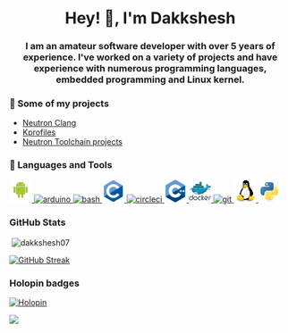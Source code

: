 <h1 align="center">Hey! 👋, I'm Dakkshesh</h1>
<h3 align="center">I am an amateur software developer with over 5 years of experience. I've worked on a variety of projects and have experience with numerous programming languages, embedded programming and Linux kernel.</h3>

### 🔭 Some of my projects
- [Neutron Clang](https://github.com/Neutron-Toolchains/clang-build)
- [Kprofiles](https://github.com/dakkshesh07/Kprofiles)
- [Neutron Toolchain projects](https://github.com/Neutron-Toolchains)

### 🔧 Languages and Tools
<p align="left"> <a href="https://developer.android.com" target="_blank" rel="noreferrer"> <img src="https://raw.githubusercontent.com/devicons/devicon/master/icons/android/android-original-wordmark.svg" alt="android" width="40" height="40"/> </a> <a href="https://www.arduino.cc/" target="_blank" rel="noreferrer"> <img src="https://cdn.worldvectorlogo.com/logos/arduino-1.svg" alt="arduino" width="40" height="40"/> </a> <a href="https://www.gnu.org/software/bash/" target="_blank" rel="noreferrer"> <img src="https://www.vectorlogo.zone/logos/gnu_bash/gnu_bash-icon.svg" alt="bash" width="40" height="40"/> </a> <a href="https://www.cprogramming.com/" target="_blank" rel="noreferrer"> <img src="https://raw.githubusercontent.com/devicons/devicon/master/icons/c/c-original.svg" alt="c" width="40" height="40"/> </a> <a href="https://circleci.com" target="_blank" rel="noreferrer"> <img src="https://www.vectorlogo.zone/logos/circleci/circleci-icon.svg" alt="circleci" width="40" height="40"/> </a> <a href="https://www.w3schools.com/cpp/" target="_blank" rel="noreferrer"> <img src="https://raw.githubusercontent.com/devicons/devicon/master/icons/cplusplus/cplusplus-original.svg" alt="cplusplus" width="40" height="40"/> </a> <a href="https://www.docker.com/" target="_blank" rel="noreferrer"> <img src="https://raw.githubusercontent.com/devicons/devicon/master/icons/docker/docker-original-wordmark.svg" alt="docker" width="40" height="40"/> </a> <a href="https://git-scm.com/" target="_blank" rel="noreferrer"> <img src="https://www.vectorlogo.zone/logos/git-scm/git-scm-icon.svg" alt="git" width="40" height="40"/> </a> <a href="https://www.linux.org/" target="_blank" rel="noreferrer"> <img src="https://raw.githubusercontent.com/devicons/devicon/master/icons/linux/linux-original.svg" alt="linux" width="40" height="40"/> </a> <a href="https://www.python.org" target="_blank" rel="noreferrer"> <img src="https://raw.githubusercontent.com/devicons/devicon/master/icons/python/python-original.svg" alt="python" width="40" height="40"/> </a> </p>

### GitHub Stats
<p>&nbsp;<img align="center" src="https://github-readme-stats.vercel.app/api?username=dakkshesh07&show_icons=true&theme=radical&locale=en" alt="dakkshesh07" /></p>

[![GitHub Streak](https://streak-stats.demolab.com?user=dakkshesh07&theme=radical)](https://git.io/streak-stats)

### Holopin badges
[![Holopin](https://holopin.me/dakkshesh07)](https://holopin.io/@dakkshesh07)

![](https://komarev.com/ghpvc/?username=dakkshesh07&label=Profile%20views&color=d93a7c&style=flat)
